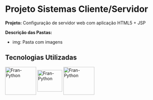 # Projeto Sistemas Cliente/Servidor

**Projeto:** Configuração de servidor web com aplicação HTML5 + JSP

**Descrição das Pastas:**
* img: Pasta com imagens

## Tecnologias Utilizadas

<div align="left">
  
   <img align="center" alt="Fran-Python" height="90" width="100" src="https://cdn.jsdelivr.net/gh/devicons/devicon/icons/java/java-original-wordmark.svg">
   <img align="center" alt="Fran-Python" height="70" width="80" src="https://cdn.jsdelivr.net/gh/devicons/devicon/icons/html5/html5-plain.svg">
   <img align="center" alt="Fran-Python" height="90" width="100" src="https://cdn.jsdelivr.net/gh/devicons/devicon/icons/mysql/mysql-original-wordmark.svg">          
          
          
</div>
